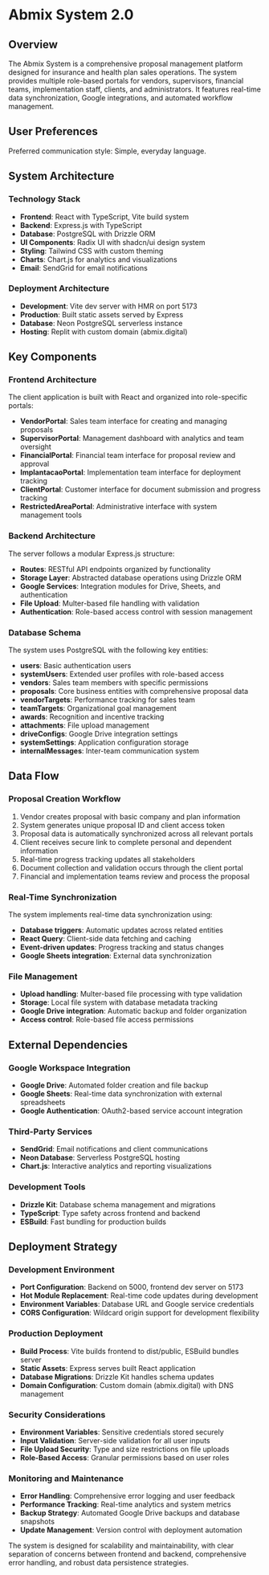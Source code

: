 # Abmix System 2.0

## Overview

The Abmix System is a comprehensive proposal management platform designed for insurance and health plan sales operations. The system provides multiple role-based portals for vendors, supervisors, financial teams, implementation staff, clients, and administrators. It features real-time data synchronization, Google integrations, and automated workflow management.

## User Preferences

Preferred communication style: Simple, everyday language.

## System Architecture

### Technology Stack
- **Frontend**: React with TypeScript, Vite build system
- **Backend**: Express.js with TypeScript
- **Database**: PostgreSQL with Drizzle ORM
- **UI Components**: Radix UI with shadcn/ui design system
- **Styling**: Tailwind CSS with custom theming
- **Charts**: Chart.js for analytics and visualizations
- **Email**: SendGrid for email notifications

### Deployment Architecture
- **Development**: Vite dev server with HMR on port 5173
- **Production**: Built static assets served by Express
- **Database**: Neon PostgreSQL serverless instance
- **Hosting**: Replit with custom domain (abmix.digital)

## Key Components

### Frontend Architecture
The client application is built with React and organized into role-specific portals:

- **VendorPortal**: Sales team interface for creating and managing proposals
- **SupervisorPortal**: Management dashboard with analytics and team oversight
- **FinancialPortal**: Financial team interface for proposal review and approval
- **ImplantacaoPortal**: Implementation team interface for deployment tracking
- **ClientPortal**: Customer interface for document submission and progress tracking
- **RestrictedAreaPortal**: Administrative interface with system management tools

### Backend Architecture
The server follows a modular Express.js structure:

- **Routes**: RESTful API endpoints organized by functionality
- **Storage Layer**: Abstracted database operations using Drizzle ORM
- **Google Services**: Integration modules for Drive, Sheets, and authentication
- **File Upload**: Multer-based file handling with validation
- **Authentication**: Role-based access control with session management

### Database Schema
The system uses PostgreSQL with the following key entities:

- **users**: Basic authentication users
- **systemUsers**: Extended user profiles with role-based access
- **vendors**: Sales team members with specific permissions
- **proposals**: Core business entities with comprehensive proposal data
- **vendorTargets**: Performance tracking for sales team
- **teamTargets**: Organizational goal management
- **awards**: Recognition and incentive tracking
- **attachments**: File upload management
- **driveConfigs**: Google Drive integration settings
- **systemSettings**: Application configuration storage
- **internalMessages**: Inter-team communication system

## Data Flow

### Proposal Creation Workflow
1. Vendor creates proposal with basic company and plan information
2. System generates unique proposal ID and client access token
3. Proposal data is automatically synchronized across all relevant portals
4. Client receives secure link to complete personal and dependent information
5. Real-time progress tracking updates all stakeholders
6. Document collection and validation occurs through the client portal
7. Financial and implementation teams review and process the proposal

### Real-Time Synchronization
The system implements real-time data synchronization using:
- **Database triggers**: Automatic updates across related entities
- **React Query**: Client-side data fetching and caching
- **Event-driven updates**: Progress tracking and status changes
- **Google Sheets integration**: External data synchronization

### File Management
- **Upload handling**: Multer-based file processing with type validation
- **Storage**: Local file system with database metadata tracking
- **Google Drive integration**: Automatic backup and folder organization
- **Access control**: Role-based file access permissions

## External Dependencies

### Google Workspace Integration
- **Google Drive**: Automated folder creation and file backup
- **Google Sheets**: Real-time data synchronization with external spreadsheets
- **Google Authentication**: OAuth2-based service account integration

### Third-Party Services
- **SendGrid**: Email notifications and client communications
- **Neon Database**: Serverless PostgreSQL hosting
- **Chart.js**: Interactive analytics and reporting visualizations

### Development Tools
- **Drizzle Kit**: Database schema management and migrations
- **TypeScript**: Type safety across frontend and backend
- **ESBuild**: Fast bundling for production builds

## Deployment Strategy

### Development Environment
- **Port Configuration**: Backend on 5000, frontend dev server on 5173
- **Hot Module Replacement**: Real-time code updates during development
- **Environment Variables**: Database URL and Google service credentials
- **CORS Configuration**: Wildcard origin support for development flexibility

### Production Deployment
- **Build Process**: Vite builds frontend to dist/public, ESBuild bundles server
- **Static Assets**: Express serves built React application
- **Database Migrations**: Drizzle Kit handles schema updates
- **Domain Configuration**: Custom domain (abmix.digital) with DNS management

### Security Considerations
- **Environment Variables**: Sensitive credentials stored securely
- **Input Validation**: Server-side validation for all user inputs
- **File Upload Security**: Type and size restrictions on file uploads
- **Role-Based Access**: Granular permissions based on user roles

### Monitoring and Maintenance
- **Error Handling**: Comprehensive error logging and user feedback
- **Performance Tracking**: Real-time analytics and system metrics
- **Backup Strategy**: Automated Google Drive backups and database snapshots
- **Update Management**: Version control with deployment automation

The system is designed for scalability and maintainability, with clear separation of concerns between frontend and backend, comprehensive error handling, and robust data persistence strategies.